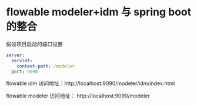 
# flowable modeler+idm 与 spring boot 的整合
假设项目启动的端口设置
```yaml
server:
  servlet:
    context-path: /modeler
  port: 9090
```

flowable idm 访问地址：http://localhost:9090/modeler/idm/index.html

flowable modeler 访问地址： http://localhost:9090/modeler
